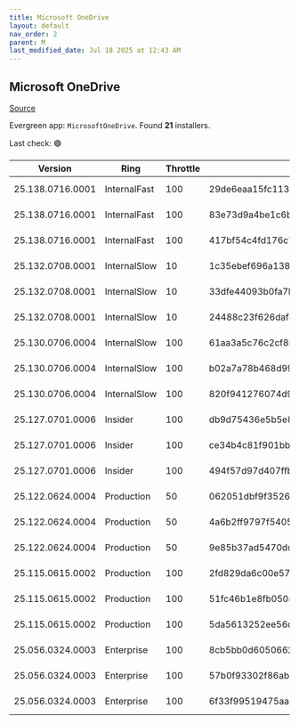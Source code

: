```yaml
---
title: Microsoft OneDrive
layout: default
nav_order: 2
parent: M
last_modified_date: Jul 18 2025 at 12:43 AM
---
```


## Microsoft OneDrive

[Source](https://onedrive.live.com/)

Evergreen app: `MicrosoftOneDrive`. Found **21** installers.

Last check: 🟢

| Version          | Ring         | Throttle | Sha256                                                           | Architecture | Type | URI                                                                                                                                                                  |
| ---------------- | ------------ | -------- | ---------------------------------------------------------------- | ------------ | ---- | -------------------------------------------------------------------------------------------------------------------------------------------------------------------- |
| 25.138.0716.0001 | InternalFast | 100      | 29de6eaa15fc113132f007ca226a6cf5d8188b61fd1656a164c72c3e11cc7856 | ARM64        | exe  | [https://oneclient.sfx.ms/Win/Installers/25.138.0716.0001/arm64/OneDriveSetup.exe](https://oneclient.sfx.ms/Win/Installers/25.138.0716.0001/arm64/OneDriveSetup.exe) |
| 25.138.0716.0001 | InternalFast | 100      | 83e73d9a4be1c6b9bccb8f3aa854fa8c949a3725a135ef4607ad14aa86b6275f | x64          | exe  | [https://oneclient.sfx.ms/Win/Installers/25.138.0716.0001/amd64/OneDriveSetup.exe](https://oneclient.sfx.ms/Win/Installers/25.138.0716.0001/amd64/OneDriveSetup.exe) |
| 25.138.0716.0001 | InternalFast | 100      | 417bf54c4fd176c7859debe234f94c1a38850d091ede63f9e7d26c89be89c7cf | x86          | exe  | [https://oneclient.sfx.ms/Win/Installers/25.138.0716.0001/OneDriveSetup.exe](https://oneclient.sfx.ms/Win/Installers/25.138.0716.0001/OneDriveSetup.exe)             |
| 25.132.0708.0001 | InternalSlow | 10       | 1c35ebef696a138069aee5c8493238cf517c3dd2cf9aace69e201e17bb00adef | ARM64        | exe  | [https://oneclient.sfx.ms/Win/Installers/25.132.0708.0001/arm64/OneDriveSetup.exe](https://oneclient.sfx.ms/Win/Installers/25.132.0708.0001/arm64/OneDriveSetup.exe) |
| 25.132.0708.0001 | InternalSlow | 10       | 33dfe44093b0fa7bef12806d282bf1644b75a586be97084be22f810296ff0073 | x64          | exe  | [https://oneclient.sfx.ms/Win/Installers/25.132.0708.0001/amd64/OneDriveSetup.exe](https://oneclient.sfx.ms/Win/Installers/25.132.0708.0001/amd64/OneDriveSetup.exe) |
| 25.132.0708.0001 | InternalSlow | 10       | 24488c23f626daf4b0c16fb9172ef0b3412a828356b2c298c3b28808bdc6b017 | x86          | exe  | [https://oneclient.sfx.ms/Win/Installers/25.132.0708.0001/OneDriveSetup.exe](https://oneclient.sfx.ms/Win/Installers/25.132.0708.0001/OneDriveSetup.exe)             |
| 25.130.0706.0004 | InternalSlow | 100      | 61aa3a5c76c2cf8b21f88cc3ab790eb3b73988818d04d4383093f684b70a2589 | ARM64        | exe  | [https://oneclient.sfx.ms/Win/Installers/25.130.0706.0004/arm64/OneDriveSetup.exe](https://oneclient.sfx.ms/Win/Installers/25.130.0706.0004/arm64/OneDriveSetup.exe) |
| 25.130.0706.0004 | InternalSlow | 100      | b02a7a78b468d99aa1077fa6deeb48e422a3a9d37e076340bffbf0bd7d91c88e | x64          | exe  | [https://oneclient.sfx.ms/Win/Installers/25.130.0706.0004/amd64/OneDriveSetup.exe](https://oneclient.sfx.ms/Win/Installers/25.130.0706.0004/amd64/OneDriveSetup.exe) |
| 25.130.0706.0004 | InternalSlow | 100      | 820f941276074d927fb521f20215c4454abd71c69382dd894cc161e82ca95da8 | x86          | exe  | [https://oneclient.sfx.ms/Win/Installers/25.130.0706.0004/OneDriveSetup.exe](https://oneclient.sfx.ms/Win/Installers/25.130.0706.0004/OneDriveSetup.exe)             |
| 25.127.0701.0006 | Insider      | 100      | db9d75436e5b5e8cd5677fdbd2db73ddaca3eabcc8685cdbdbae7e327402b42d | ARM64        | exe  | [https://oneclient.sfx.ms/Win/Installers/25.127.0701.0006/arm64/OneDriveSetup.exe](https://oneclient.sfx.ms/Win/Installers/25.127.0701.0006/arm64/OneDriveSetup.exe) |
| 25.127.0701.0006 | Insider      | 100      | ce34b4c81f901bbcad4249f8a7544830a85fa2c4384554d520e31bf769772514 | x64          | exe  | [https://oneclient.sfx.ms/Win/Installers/25.127.0701.0006/amd64/OneDriveSetup.exe](https://oneclient.sfx.ms/Win/Installers/25.127.0701.0006/amd64/OneDriveSetup.exe) |
| 25.127.0701.0006 | Insider      | 100      | 494f57d97d407ffbdd107b52aed8b81bb2c1a9fca6f2d07eb2590b2985a1be52 | x86          | exe  | [https://oneclient.sfx.ms/Win/Installers/25.127.0701.0006/OneDriveSetup.exe](https://oneclient.sfx.ms/Win/Installers/25.127.0701.0006/OneDriveSetup.exe)             |
| 25.122.0624.0004 | Production   | 50       | 062051dbf9f3526d928a0bf28d7f89a76f883322113d8c210bfa47ee991336a8 | ARM64        | exe  | [https://oneclient.sfx.ms/Win/Installers/25.122.0624.0004/arm64/OneDriveSetup.exe](https://oneclient.sfx.ms/Win/Installers/25.122.0624.0004/arm64/OneDriveSetup.exe) |
| 25.122.0624.0004 | Production   | 50       | 4a6b2ff9797f540521a39f9ea527533577f737e703fdccd4a8f8fb3a3ee01f63 | x64          | exe  | [https://oneclient.sfx.ms/Win/Installers/25.122.0624.0004/amd64/OneDriveSetup.exe](https://oneclient.sfx.ms/Win/Installers/25.122.0624.0004/amd64/OneDriveSetup.exe) |
| 25.122.0624.0004 | Production   | 50       | 9e85b37ad5470dcacb4b1f47eab477983e2ec957a85bc7c874182d973c5e7127 | x86          | exe  | [https://oneclient.sfx.ms/Win/Installers/25.122.0624.0004/OneDriveSetup.exe](https://oneclient.sfx.ms/Win/Installers/25.122.0624.0004/OneDriveSetup.exe)             |
| 25.115.0615.0002 | Production   | 100      | 2fd829da6c00e5723fd342c878c7a52fa84041fafac7c30a00048ddb8f9c194e | ARM64        | exe  | [https://oneclient.sfx.ms/Win/Installers/25.115.0615.0002/arm64/OneDriveSetup.exe](https://oneclient.sfx.ms/Win/Installers/25.115.0615.0002/arm64/OneDriveSetup.exe) |
| 25.115.0615.0002 | Production   | 100      | 51fc46b1e8fb05084c7793d601d63b5a6197ba2917f6a7cd3f0e32871faae186 | x64          | exe  | [https://oneclient.sfx.ms/Win/Installers/25.115.0615.0002/amd64/OneDriveSetup.exe](https://oneclient.sfx.ms/Win/Installers/25.115.0615.0002/amd64/OneDriveSetup.exe) |
| 25.115.0615.0002 | Production   | 100      | 5da5613252ee56c14719613eb2d794f83a6b3455387878fe267a8afc175cda1c | x86          | exe  | [https://oneclient.sfx.ms/Win/Installers/25.115.0615.0002/OneDriveSetup.exe](https://oneclient.sfx.ms/Win/Installers/25.115.0615.0002/OneDriveSetup.exe)             |
| 25.056.0324.0003 | Enterprise   | 100      | 8cb5bb0d6050662f0c1a469bab1809d00b68f6e31006a688d6f59c52adeefcf2 | ARM64        | exe  | [https://oneclient.sfx.ms/Win/Installers/25.056.0324.0003/arm64/OneDriveSetup.exe](https://oneclient.sfx.ms/Win/Installers/25.056.0324.0003/arm64/OneDriveSetup.exe) |
| 25.056.0324.0003 | Enterprise   | 100      | 57b0f93302f86abe533e26df3b402eb5bb0cf51bb1fb4eeff7e1da4b78f13af1 | x64          | exe  | [https://oneclient.sfx.ms/Win/Installers/25.056.0324.0003/amd64/OneDriveSetup.exe](https://oneclient.sfx.ms/Win/Installers/25.056.0324.0003/amd64/OneDriveSetup.exe) |
| 25.056.0324.0003 | Enterprise   | 100      | 6f33f99519475aa6cabebd306f336afea4ad15dfc19f226fd550a146ea1ca53e | x86          | exe  | [https://oneclient.sfx.ms/Win/Installers/25.056.0324.0003/OneDriveSetup.exe](https://oneclient.sfx.ms/Win/Installers/25.056.0324.0003/OneDriveSetup.exe)             |
